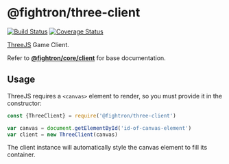 # @fightron/three-client

[![Build Status](https://travis-ci.com/pauloddr/fightron-three-client.svg?branch=master)](https://travis-ci.com/pauloddr/fightron-three-client)
[![Coverage Status](https://coveralls.io/repos/github/pauloddr/fightron-three-client/badge.svg?branch=master)](https://coveralls.io/github/pauloddr/fightron-three-client?branch=master)

[ThreeJS](https://threejs.org/) Game Client.

Refer to [__@fightron/core/client__](https://github.com/pauloddr/fightron-core/blob/master/client/README.md) for base documentation.

## Usage

ThreeJS requires a `<canvas>` element to render, so you must provide it in the constructor:

```js
const {ThreeClient} = require('@fightron/three-client')

var canvas = document.getElementById('id-of-canvas-element')
var client = new ThreeClient(canvas)
```

The client instance will automatically style the canvas element to fill its container.
